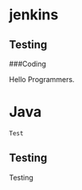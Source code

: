 # jenkins 

## Testing

###Coding

Hello Programmers.

Java
=======
```
Test
```

## Testing

Testing

